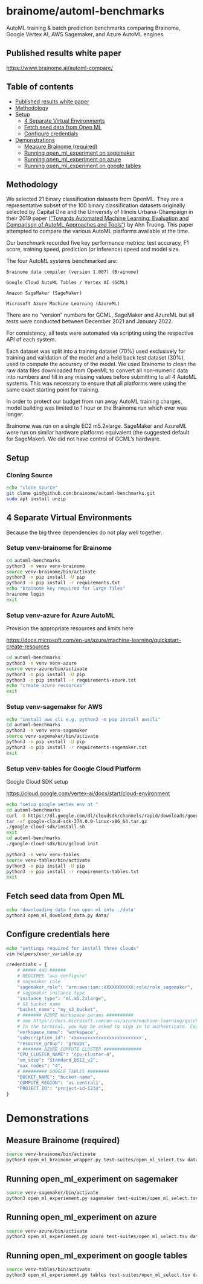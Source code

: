 <!--
# Brainome Daimensions(tm)
#
# The Brainome Table Compiler(tm)
# Copyright (c) 2022 Brainome Incorporated. All Rights Reserved.
# GPLv3 license, all text above must be included in any redistribution.
# See LICENSE.TXT for more information.
#
# This program may use Brainome's servers for cloud computing. Server use
# is subject to separate license agreement.
#
# Contact: itadmin@brainome.ai
# for questions and suggestions.
#
# @author: andy.stevko@brainome.ai
# @author: zachary.stone@brainome.ai
-->

# brainome/automl-benchmarks
AutoML training & batch prediction benchmarks comparing Brainome, Google Vertex AI, AWS Sagemaker, and Azure AutoML engines

## Published results white paper 
https://www.brainome.ai/automl-compare/

## Table of contents

- [Published results white paper](#published-results-white-paper)
- [Methodology](#methodology)
- [Setup](#setup)
  - [4 Separate Virtual Environments](#4-separate-virtual-environments)
  - [Fetch seed data from Open ML](#fetch-seed-data-from-open-ml)
  - [Configure credentials](#configure-credentials-here)
- [Demonstrations](#demonstrations)
  - [Measure Brainome (required)](#measure-brainome-required)
  - [Running open_ml_experiment on sagemaker](#running-open_ml_experiment-on-sagemaker)
  - [Running open_ml_experiment on azure](#running-open_ml_experiment-on-azure)
  - [Running open_ml_experiment on google tables](#running-open_ml_experiment-on-google-tables)

## Methodology
We selected 21 binary classification datasets from OpenML. They are a representative subset of the 100 binary classification datasets originally selected by Capital One and the University of Illinois Urbana-Champaign in their 2019 paper
([“Towards Automated Machine Learning: Evaluation and Comparison of AutoML Approaches and Tools“](https://arxiv.org/abs/1908.05557)) by Ahn Truong. This paper attempted to compare the various AutoML platforms available at the time.

Our benchmark recorded five key performance metrics: test accuracy, F1 score, training speed, prediction (or inference) speed and model size.

The four AutoML systems benchmarked are:

    Brainome data compiler (version 1.007) (Brainome)
    
    Google Cloud AutoML Tables / Vertex AI (GCML)
    
    Amazon SageMaker (SageMaker)
    
    Microsoft Azure Machine Learning (AzureML)

There are no “version” numbers for GCML, SageMaker and AzureML but all tests were conducted between December 2021 and January 2022. 

For consistency, all tests were automated via scripting using the respective API of each system. 

Each dataset was split into a training dataset (70%) used exclusively for training and validation of the model and a held back test dataset (30%), used to compute the accuracy of the model. We used Brainome to clean the raw data files downloaded from OpenML to convert all non-numeric data into numbers and fill in any missing values before submitting to all 4 AutoML systems. This was necessary to ensure that all platforms were using the same exact starting point for training.

In order to protect our budget from run away AutoML training charges, model building was limited to 1 hour or the Brainome run which ever was longer. 

Brainome was run on a single EC2 m5.2xlarge. SageMaker and AzureML were run on similar hardware platforms equivalent (the suggested default for SageMaker). We did not have control of GCML’s hardware. 

## Setup
### Cloning Source

```bash
echo "clone source"
git clone git@github.com:brainome/automl-benchmarks.git
sudo apt install unzip
```
## 4 Separate Virtual Environments
Because the big three dependencies do not play well together.

### Setup venv-brainome for Brainome
```bash
cd automl-benchmarks
python3 -m venv venv-brainome
source venv-brainome/bin/activate
python3 -m pip install -U pip
python3 -m pip install -r requirements.txt
echo "brainome key required for large files"
brainome login
exit
```
### Setup venv-azure for Azure AutoML
Provision the appropriate resources and limits here

https://docs.microsoft.com/en-us/azure/machine-learning/quickstart-create-resources
```bash
cd automl-benchmarks
python3 -m venv venv-azure
source venv-azure/bin/activate
python3 -m pip install -U pip
python3 -m pip install -r requirements-azure.txt
echo "create azure resources"
exit
```
### Setup venv-sagemaker for AWS
```bash
echo "install aws cli e.g. python3 -m pip install awscli"
cd automl-benchmarks
python3 -m venv venv-sagemaker
source venv-sagemaker/bin/activate
python3 -m pip install -U pip
python3 -m pip install -r requirements-sagemaker.txt
exit
```
### Setup venv-tables for Google Cloud Platform
Google Cloud SDK setup 

https://cloud.google.com/vertex-ai/docs/start/cloud-environment
```bash
echo "setup google vertex env at "
cd automl-benchmarks
curl -O https://dl.google.com/dl/cloudsdk/channels/rapid/downloads/google-cloud-sdk-374.0.0-linux-x86_64.tar.gz
tar -xf google-cloud-sdk-374.0.0-linux-x86_64.tar.gz
./google-cloud-sdk/install.sh
exit
cd automl-benchmarks
./google-cloud-sdk/bin/gcloud init

python3 -m venv venv-tables
source venv-tables/bin/activate
python3 -m pip install -U pip
python3 -m pip install -r requirements-tables.txt
exit
```
## Fetch seed data from Open ML
```bash
echo 'downloading data from open ml into ./data'
python3 opem_ml_download_data.py data/
```

## Configure credentials here
```bash
echo "settings required for install three clouds"
vim helpers/user_variable.py
```
```python
credentials = {
    # ##### AWS ######
    # REQUIRES "aws configure"
    # sagemaker role
    "sagemaker_role": "arn:aws:iam::XXXXXXXXXXX:role/role_sagemaker",
    # sagemaker instance type
    "instance_type": "ml.m5.2xlarge",
    # S3 bucket name
    "bucket_name": "my_s3_bucket",			
    # ####### AZURE Workspace params ##########
    # see https://docs.microsoft.com/en-us/azure/machine-learning/quickstart-create-resources
    # In the terminal, you may be asked to sign in to authenticate. Copy the code and follow the link to complete this step.
    "workspace_name": 'workspace',
    "subscription_id": 'xxxxxxxxxxxxxxxxxxxxxxxxxx',
    "resource_group": 'groups',
    # ####### AZURE COMPUTE CLUSTER ##############
    "CPU_CLUSTER_NAME": "cpu-cluster-4",
    "vm_size": "Standard_DS12_v2",
    "max_nodes": "4",
    # ######### GOOGLE TABLES ########
    "BUCKET_NAME": "bucket-name",
    "COMPUTE_REGION": 'us-central1',
    "PROJECT_ID": "project-id-1234",
}
```
# Demonstrations
## Measure Brainome (required)
```bash
source venv-brainome/bin/activate
python3 open_ml_brainome_wrapper.py test-suites/open_ml_select.tsv data/
```

## Running open_ml_experiment on sagemaker 
```bash
source venv-sagemaker/bin/activate
python3 open_ml_experiement.py sagemaker test-suites/open_ml_select.tsv data/
```

## Running open_ml_experiment on azure 
```bash
source venv-azure/bin/activate
python3 open_ml_experiement.py azure test-suites/open_ml_select.tsv data/
```

## Running open_ml_experiment on google tables 
```bash
source venv-tables/bin/activate
python3 open_ml_experiement.py tables test-suites/open_ml_select.tsv data/
```